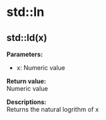 # std::ln
## std::ld(x)
**Parameters:**  
- x: Numeric value

**Return value:**  
Numeric value

**Descriptions:**  
Returns the natural logrithm of x 